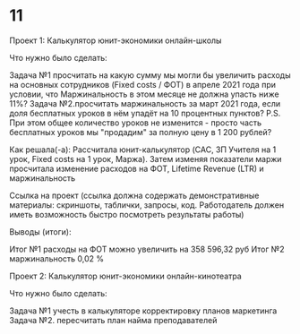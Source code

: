 # 11
Проект 1: Калькулятор юнит-экономики онлайн-школы

Что нужно было сделать:

Задача №1 просчитать на какую сумму мы могли бы увеличить расходы на основных сотрудников (Fixed costs / ФОТ) в апреле 2021 года  при условии, что Маржинальность в этом месяце не должна упасть ниже 11%?
Задача №2.просчитать маржинальность за март 2021 года, если доля бесплатных уроков в нём упадёт на 10 процентных пунктов? P.S. При этом общее количество уроков не изменится - просто часть бесплатных уроков мы "продадим" за полную цену в 1 200 рублей? 

Как решала(-а): Рассчитала юнит-калькулятор (CAC, ЗП Учителя на 1 урок, Fixed costs на 1 урок, Маржа). Затем изменяя показатели маржи просчитала изменение расходов на ФОТ, Lifetime Revenue (LTR) и маржинальность

Ссылка на проект (ссылка должна содержать демонстративные материалы: скриншоты, таблички, запросы, код. Работодатель должен иметь возможность быстро посмотреть результаты работы)

Выводы (итоги): 

Итог №1 расходы на ФОТ можно увеличить на 358 596,32 руб
Итог №2 маржинальность 0,02 %

Проект 2: Калькулятор юнит-экономики онлайн-кинотеатра

Что нужно было сделать:

Задача №1 учесть в калькуляторе корректировку планов маркетинга
Задача №2. пересчитать план найма преподавателей
<!-- Как решала(-а): Добавила в список параметров нашего калькулятора показатель "Поправочный коэф-т на привлечение",  просчитала сценарий, при котором планы маркетинга будут увеличены на 12% (настройки остальных показателей не меняются), добавила в калькулятор Найма преподавателей возможность изменять входных параметры

Ссылка на проект (ссылка должна содержать демонстративные материалы: скриншоты, таблички, запросы, код. Работодатель должен иметь возможность быстро посмотреть результаты работы)

Выводы (итоги):

Итог №1 обновленный лист с калькулятором + новое расчётное количество студентов на 04.2022
Итог №2 Обновлённый план по найму - с количеством новых преподавателей по месяцам за период с 05.2021 по 04.2022


Проект 3: Когортный анализ онлайн-кинотеатра 

Что нужно было сделать:

Задача №1 Сделайте выводы относительно хороших и плохих когорт с точки зрения LTV.
Как решала(-а): Рассчитайте LTV с помощью усредненных костов для каждой когорты.

Ссылка на проект (ссылка должна содержать демонстративные материалы: скриншоты, таблички, запросы, код. Работодатель должен иметь возможность быстро посмотреть результаты работы)

Выводы (итоги):

Итог №1 рассчитала LTV с помощью усредненных костов для каждой когорты, выделены причины повышения LTV

Проект 4: Построение витрины для модели машинного обучения в банке

Что нужно было сделать:
 задача №1. Оформить код для построения витрины модели машинного обучения в банке
Как решала(-а): Взяла таблицу skybank.late_collection_clients и написала скрипт, который сделает витрину с определенными полями

Ссылка на проект (ссылка должна содержать демонстративные материалы: скриншоты, таблички, запросы, код. Работодатель должен иметь возможность быстро посмотреть результаты работы)

Выводы (итоги):

Итог №1 оформленная витрина содержит информацию по клиентам, выданным кредитам, видам кредитов, городе и т.д.

Проект 5: Моделирование изменения балансов студентов

Что нужно было сделать:

Задача №1 смоделировать изменение балансов студентов.
Как решала(-а): создала таблицу, где будут балансы каждого студента за каждый день.

Ссылка на проект (ссылка должна содержать демонстративные материалы: скриншоты, таблички, запросы, код. Работодатель должен иметь возможность быстро посмотреть результаты работы)

Выводы (итоги):

Итог №1 получился запрос, который собирает данные о балансах студентов за каждый "прожитый" ими день.

